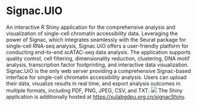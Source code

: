 # Signac.UIO
An interactive R Shiny application for the comprehensive analysis and visualization of single-cell chromatin accessibility data. Leveraging the power of Signac, which integrates seamlessly with the Seurat package for single-cell RNA-seq analysis, Signac.UiO offers a user-friendly platform for conducting end-to-end scATAC-seq data analysis. The application supports quality control, cell filtering, dimensionality reduction, clustering, DNA motif analysis, transcription factor footprinting, and interactive data visualization. Signac.UiO is the only web server providing a comprehensive Signac-based interface for single-cell chromatin accessibility analysis. Users can upload their data, visualize results in real time, and export analysis outcomes in multiple formats, including PDF, PNG, JPEG, CSV, and TXT.
![](man/figures/pinpeline.png) The Shiny application is additionally hosted at <https://xulabgdpu.org.cn/signacShiny>.
